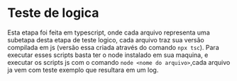# Teste de logica

Esta etapa foi feita em typescript, onde cada arquivo representa uma subetapa desta etapa de teste logico, cada arquivo traz sua versão compilada em js (versão essa criada através do comando `npx tsc`).
Para executar esses scripts basta ter o node instalado em sua maquina, e executar os scripts js com o comando `node <nome do arquivo>`,cada arquivo ja vem com teste exemplo que resultara em um log.
